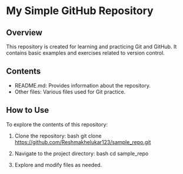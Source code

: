 # My Simple GitHub Repository

## Overview

This repository is created for learning and practicing Git and GitHub. It contains basic examples and exercises related to version control.

## Contents

- README.md: Provides information about the repository.
- Other files: Various files used for Git practice.

## How to Use

To explore the contents of this repository:

1. Clone the repository:
    bash
    git clone https://github.com/Reshmakhelukar123/sample_repo.git
    
2. Navigate to the project directory:
    bash
    cd sample_repo
    
3. Explore and modify files as needed.
